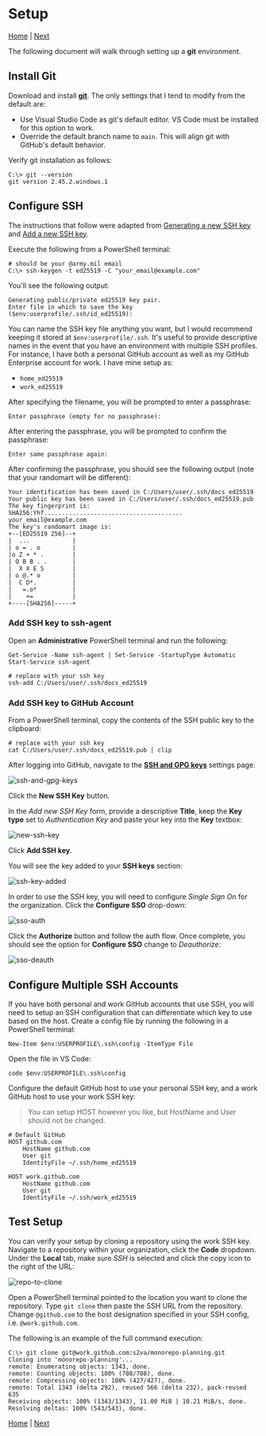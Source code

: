 # Setup

[Home](./readme.md) | [Next](./repositories.md)

The following document will walk through setting up a **git** environment.

## Install Git

Download and install [**git**](https://git-scm.com/). The only settings that I tend to modify from the default are:

* Use Visual Studio Code as git's default editor. VS Code must be installed for this option to work.
* Override the default branch name to `main`. This will align git with GitHub's default behavior.

Verify git installation as follows:

```pwsh
C:\> git --version
git version 2.45.2.windows.1
```

## Configure SSH

The instructions that follow were adapted from [Generating a new SSH key](https://docs.github.com/en/authentication/connecting-to-github-with-ssh/generating-a-new-ssh-key-and-adding-it-to-the-ssh-agent) and [Add a new SSH key](https://docs.github.com/en/authentication/connecting-to-github-with-ssh/adding-a-new-ssh-key-to-your-github-account).

Execute the following from a PowerShell terminal:

```pwsh
# should be your @army.mil email
C:\> ssh-keygen -t ed25519 -C "your_email@example.com"
```

You'll see the following output:

```
Generating public/private ed25519 key pair.
Enter file in which to save the key ($env:userprofile/.ssh/id_ed25519):
```

You can name the SSH key file anything you want, but I would recommend keeping it stored at `$env:userprofile/.ssh`. It's useful to provide descriptive names in the event that you have an environment with multiple SSH profiles. For instance, I have both a personal GitHub account as well as my GitHub Enterprise account for work. I have mine setup as:

* `home_ed25519`
* `work_ed25519`

After specifying the filename, you will be prompted to enter a passphrase:

```
Enter passphrase (empty for no passphrase):
```

After entering the passphrase, you will be prompted to confirm the passphrase:

```
Enter same passphrase again:
```

After confirming the passphrase, you should see the following output (note that your randomart will be different):

```
Your identification has been saved in C:/Users/user/.ssh/docs_ed25519
Your public key has been saved in C:/Users/user/.ssh/docs_ed25519.pub
The key fingerprint is:
SHA256:Yhf....................................... your_email@example.com
The key's randomart image is:
+--[ED25519 256]--+
|  ...            |
| o = . o         |
|o Z + * .        |
| O B B . .       |
|  X X E S        |
| o @.* o         |
|  C D*.          |
|   =.o*          |
|    +=           |
+----[SHA256]-----+
```

### Add SSH key to ssh-agent

Open an **Administrative** PowerShell terminal and run the following:

```pwsh
Get-Service -Name ssh-agent | Set-Service -StartupType Automatic
Start-Service ssh-agent

# replace with your ssh key
ssh-add C:/Users/user/.ssh/docs_ed25519
```

### Add SSH key to GitHub Account

From a PowerShell terminal, copy the contents of the SSH public key to the clipboard:

```pwsh
# replace with your ssh key
cat C:/Users/user/.ssh/docs_ed25519.pub | clip
```

After logging into GitHub, navigate to the [**SSH and GPG keys**](https://github.com/settings/keys) settings page:

![ssh-and-gpg-keys](https://github.com/JaimeStill/JaimeStill/assets/14102723/48ec346e-4d28-4d3c-984c-2b8351f4a673)

Click the **New SSH Key** button.

In the *Add new SSH Key* form, provide a descriptive **Title**, keep the **Key type** set to *Authentication Key* and paste your key into the **Key** textbox:

![new-ssh-key](https://github.com/JaimeStill/JaimeStill/assets/14102723/1248bb52-b64c-427b-8414-4ccf65d019f7)

Click **Add SSH key**.

You will see the key added to your **SSH keys** section:

![ssh-key-added](https://github.com/JaimeStill/JaimeStill/assets/14102723/528db871-49db-48ae-b5c9-2698e4061781)

In order to use the SSH key, you will need to configure *Single Sign On* for the organization. Click the **Configure SSO** drop-down:

![sso-auth](https://github.com/JaimeStill/JaimeStill/assets/14102723/a03060ab-d6c6-4eca-bd7c-2e442d881930)

Click the **Authorize** button and follow the auth flow. Once complete, you should see the option for **Configure SSO** change to *Deauthorize*:

![sso-deauth](https://github.com/JaimeStill/JaimeStill/assets/14102723/7aeb054a-74c3-4356-8435-bbc174d3fff1)

## Configure Multiple SSH Accounts

If you have both personal and work GitHub accounts that use SSH, you will need to setup an SSH configuration that can differentiate which key to use based on the host. Create a config file by running the following in a PowerShell terminal:

```pwsh
New-Item $env:USERPROFILE\.ssh\config -ItemType File
```

Open the file in VS Code:

```pwsh
code $env:USERPROFILE\.ssh\config
```

Configure the default GitHub host to use your personal SSH key, and a work GitHub host to use your work SSH key:

> You can setup HOST however you like, but HostName and User should not be changed.

```config
# Default GitHub
HOST github.com
    HostName github.com
    User git
    IdentityFile ~/.ssh/home_ed25519

HOST work.github.com
    HostName github.com
    User git
    IdentityFile ~/.ssh/work_ed25519
```

## Test Setup

You can verify your setup by cloning a repository using the work SSH key. Navigate to a repository within your organization, click the **Code** dropdown. Under the **Local** tab, make sure *SSH* is selected and click the copy icon to the right of the URL:

![repo-to-clone](https://github.com/JaimeStill/JaimeStill/assets/14102723/ad555ce3-53e7-4f25-b7e1-7cbd01a62d74)

Open a PowerShell terminal pointed to the location you want to clone the repository. Type `git clone` then paste the SSH URL from the repository. Change `@github.com` to the host designation specified in your SSH config, i.e. `@work.github.com`.

The following is an example of the full command execution:

```pwsh
C:\> git clone git@work.github.com:s2va/monorepo-planning.git
Cloning into 'monorepo-planning'...
remote: Enumerating objects: 1343, done.
remote: Counting objects: 100% (708/708), done.
remote: Compressing objects: 100% (427/427), done.
remote: Total 1343 (delta 292), reused 566 (delta 232), pack-reused 635
Receiving objects: 100% (1343/1343), 11.00 MiB | 10.21 MiB/s, done.
Resolving deltas: 100% (543/543), done.
```

[Home](./readme.md) | [Next](./repositories.md)
